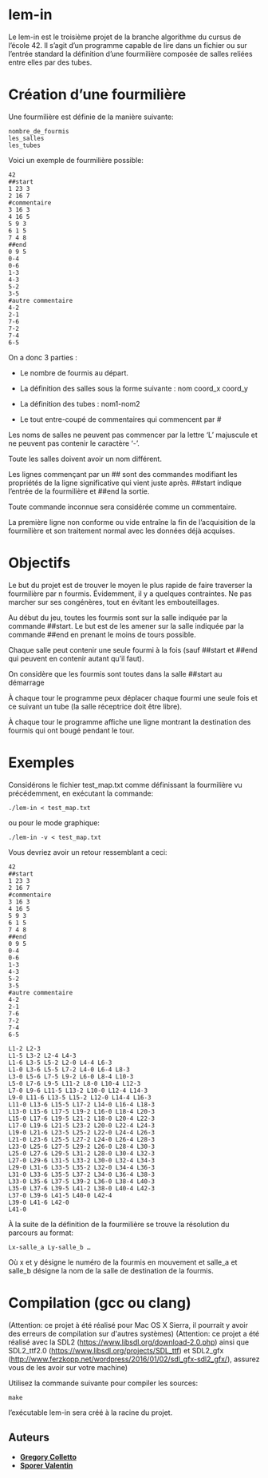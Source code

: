 # lem-in
Le lem-in est le troisième projet de la branche algorithme du cursus de l’école 42.
Il s’agit d’un programme capable de lire dans un fichier ou sur l’entrée standard la définition d’une fourmilière composée de salles reliées entre elles par des tubes.
# Création d’une fourmilière
Une fourmilière est définie de la manière suivante:

	nombre_de_fourmis
	les_salles
	les_tubes
Voici un exemple de fourmilière possible:

	42
	##start
	1 23 3
	2 16 7
	#commentaire
	3 16 3
	4 16 5
	5 9 3
	6 1 5
	7 4 8
	##end
	0 9 5
	0-4
	0-6
	1-3
	4-3
	5-2
	3-5
	#autre commentaire
	4-2
	2-1
	7-6
	7-2
	7-4
	6-5
On a donc 3 parties : 

- Le nombre de fourmis au départ.

- La définition des salles sous la forme suivante : nom coord_x coord_y

- La définition des tubes : nom1-nom2

- Le tout entre-coupé de commentaires qui commencent par #

Les noms de salles ne peuvent pas commencer par la lettre ‘L’ majuscule et ne peuvent pas contenir le caractère ‘-’.

Toute les salles doivent avoir un nom différent.

Les lignes commençant par un ## sont des commandes modifiant les propriétés de la ligne significative qui vient juste après.
##start indique l’entrée de la fourmilière et ##end la sortie.

Toute commande inconnue sera considérée comme un commentaire.

La première ligne non conforme ou vide entraîne la fin de l’acquisition de la fourmilière et son traitement normal avec les données déjà acquises.
# Objectifs
Le but du projet est de trouver le moyen le plus rapide de faire traverser la fourmilière par n fourmis.
Évidemment, il y a quelques contraintes. Ne pas marcher sur ses congénères, tout en évitant les embouteillages.

Au début du jeu, toutes les fourmis sont sur la salle indiquée par la commande ##start. Le but est de les amener sur la salle indiquée par la commande ##end en prenant le moins de tours possible.

Chaque salle peut contenir une seule fourmi à la fois (sauf ##start et ##end qui peuvent en contenir autant qu’il faut).

On considère que les fourmis sont toutes dans la salle ##start au démarrage

À chaque tour le programme peux déplacer chaque fourmi une seule fois et ce suivant un tube (la salle réceptrice doit être libre).

À chaque tour le programme affiche une ligne montrant la destination des fourmis qui ont bougé pendant le tour.
# Exemples
Considérons le fichier test_map.txt comme définissant la fourmilière vu précédemment, en exécutant la commande:

	./lem-in < test_map.txt
ou pour le mode graphique:

	./lem-in -v < test_map.txt
Vous devriez avoir un retour ressemblant a ceci:

	42
	##start
	1 23 3
	2 16 7
	#commentaire
	3 16 3
	4 16 5
	5 9 3
	6 1 5
	7 4 8
	##end
	0 9 5
	0-4
	0-6
	1-3
	4-3
	5-2
	3-5
	#autre commentaire
	4-2
	2-1
	7-6
	7-2
	7-4
	6-5

	L1-2 L2-3
	L1-5 L3-2 L2-4 L4-3
	L1-6 L3-5 L5-2 L2-0 L4-4 L6-3
	L1-0 L3-6 L5-5 L7-2 L4-0 L6-4 L8-3
	L3-0 L5-6 L7-5 L9-2 L6-0 L8-4 L10-3
	L5-0 L7-6 L9-5 L11-2 L8-0 L10-4 L12-3
	L7-0 L9-6 L11-5 L13-2 L10-0 L12-4 L14-3
	L9-0 L11-6 L13-5 L15-2 L12-0 L14-4 L16-3
	L11-0 L13-6 L15-5 L17-2 L14-0 L16-4 L18-3
	L13-0 L15-6 L17-5 L19-2 L16-0 L18-4 L20-3
	L15-0 L17-6 L19-5 L21-2 L18-0 L20-4 L22-3
	L17-0 L19-6 L21-5 L23-2 L20-0 L22-4 L24-3
	L19-0 L21-6 L23-5 L25-2 L22-0 L24-4 L26-3
	L21-0 L23-6 L25-5 L27-2 L24-0 L26-4 L28-3
	L23-0 L25-6 L27-5 L29-2 L26-0 L28-4 L30-3
	L25-0 L27-6 L29-5 L31-2 L28-0 L30-4 L32-3
	L27-0 L29-6 L31-5 L33-2 L30-0 L32-4 L34-3
	L29-0 L31-6 L33-5 L35-2 L32-0 L34-4 L36-3
	L31-0 L33-6 L35-5 L37-2 L34-0 L36-4 L38-3
	L33-0 L35-6 L37-5 L39-2 L36-0 L38-4 L40-3
	L35-0 L37-6 L39-5 L41-2 L38-0 L40-4 L42-3
	L37-0 L39-6 L41-5 L40-0 L42-4
	L39-0 L41-6 L42-0
	L41-0
À la suite de la définition de la fourmilière se trouve la résolution du parcours au format:

	Lx-salle_a Ly-salle_b …
Où x et y désigne le numéro de la fourmis en mouvement et salle_a et salle_b désigne la nom de la salle de destination de la fourmis.
# Compilation (gcc ou clang)
(Attention: ce projet à été réalisé pour Mac OS X Sierra, il pourrait y avoir des erreurs de compilation sur d'autres systèmes)
(Attention: ce projet a été réalisé avec la SDL2 (https://www.libsdl.org/download-2.0.php) ainsi que SDL2_ttf2.0 (https://www.libsdl.org/projects/SDL_ttf) et SDL2_gfx (http://www.ferzkopp.net/wordpress/2016/01/02/sdl_gfx-sdl2_gfx/), assurez vous de les avoir sur votre machine)

Utilisez la commande suivante pour compiler les sources:

	make
l’exécutable lem-in sera créé à la racine du projet.
## Auteurs

* **[Gregory Colletto](https://github.com/Gcol)**
* **[Sporer Valentin](https://github.com/demonoidv)**
